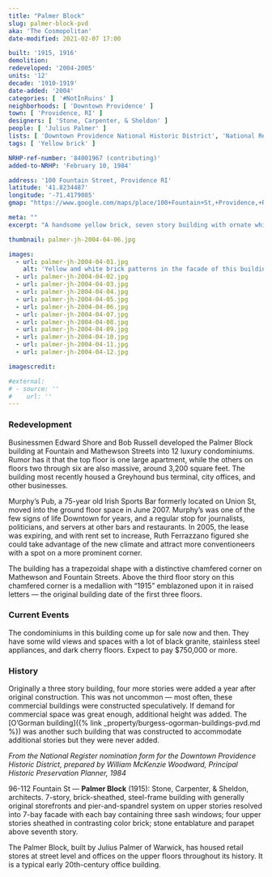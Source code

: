 ```yaml
---
title: "Palmer Block"
slug: palmer-block-pvd
aka: 'The Cosmopolitan'
date-modified: 2021-02-07 17:00

built: '1915, 1916'
demolition: 
redeveloped: '2004-2005'
units: '12'
decade: '1910-1919'
date-added: '2004'
categories: [ '#NotInRuins' ]
neighborhoods: [ 'Downtown Providence' ]
town: [ 'Providence, RI' ]
designers: [ 'Stone, Carpenter, & Sheldon' ]
people: [ 'Julius Palmer' ]
lists: [ 'Downtown Providence National Historic District', 'National Register of Historic Places' ]
tags: [ 'Yellow brick' ]

NRHP-ref-number: '84001967 (contributing)'
added-to-NRHP: 'February 10, 1984'

address: '100 Fountain Street, Providence RI'
latitude: '41.8234487'
longitude: '-71.4179085'
gmap: "https://www.google.com/maps/place/100+Fountain+St,+Providence,+RI+02903/@41.8234487,-71.4179085,17z/data=!3m1!4b1!4m5!3m4!1s0x89e445124f1844ff:0x606051125262980b!8m2!3d41.8234447!4d-71.4157198"

meta: ""
excerpt: "A handsome yellow brick, seven story building with ornate white brickwork designs has become a dozen luxury residences with ground-floor retail"

thumbnail: palmer-jh-2004-04-06.jpg

images:
  - url: palmer-jh-2004-04-01.jpg
    alt: 'Yellow and white brick patterns in the facade of this building are geometric and ornamental. The first three stories are a darker yellow brick color than the upper four stories. The decorative designs stop at the top of the third floor and then start again, further indicating that these two sections were built at different times.'
  - url: palmer-jh-2004-04-02.jpg
  - url: palmer-jh-2004-04-03.jpg
  - url: palmer-jh-2004-04-04.jpg
  - url: palmer-jh-2004-04-05.jpg
  - url: palmer-jh-2004-04-06.jpg
  - url: palmer-jh-2004-04-07.jpg
  - url: palmer-jh-2004-04-08.jpg
  - url: palmer-jh-2004-04-09.jpg
  - url: palmer-jh-2004-04-10.jpg
  - url: palmer-jh-2004-04-11.jpg
  - url: palmer-jh-2004-04-12.jpg

imagescredit:

#external:
# - source: ''
#    url: ''
---
```


### Redevelopment

Businessmen Edward Shore and Bob Russell developed the Palmer Block building at Fountain and Mathewson Streets into 12 luxury condominiums. Rumor has it that the top floor is one large apartment, while the others on floors two through six are also massive, around 3,200 square feet. The building most recently housed a Greyhound bus terminal, city offices, and other businesses.

Murphy’s Pub, a 75-year old Irish Sports Bar formerly located on Union St, moved into the ground floor space in June 2007. Murphy’s was one of the few signs of life Downtown for years, and a regular stop for journalists, politicians, and servers at other bars and restaurants. In 2005, the lease was expiring, and with rent set to increase, Ruth Ferrazzano figured she could take advantage of the new climate and attract more conventioneers with a spot on a more prominent corner. 

The building has a trapezoidal shape with a distinctive chamfered corner on Mathewson and Fountain Streets. Above the third floor story on this chamfered corner is a medallion with “1915” emblazoned upon it in raised letters — the original building date of the first three floors. 


### Current Events

The condominiums in this building come up for sale now and then. They have some wild views and spaces with a lot of black granite, stainless steel appliances, and dark cherry floors. Expect to pay $750,000 or more. 


### History

Originally a three story building, four more stories were added a year after original construction. This was not uncommon — most often, these commercial buildings were constructed speculatively. If demand for commercial space was great enough, additional height was added. The [O’Gorman building]({% link _property/burgess-ogorman-buildings-pvd.md %}) was another such building that was constructed to accommodate additional stories but they were never added. 

_From the National Register nomination form for the Downtown Providence Historic District, prepared by William McKenzie Woodward, Principal Historic Preservation Planner, 1984_

96-112 Fountain St — **Palmer Block** (1915): Stone, Carpenter, & Sheldon, architects. 7-story, brick-sheathed, steel-frame building with generally original storefronts and pier-and-spandrel system on upper stories resolved into 7-bay facade with each bay containing three sash windows; four upper stories sheathed in contrasting color brick; stone entablature and parapet above seventh story. 

The Palmer Block, built by Julius Palmer of Warwick, has housed retail stores at street level and offices on the upper floors throughout its history. It is a typical early 20th-century office building.
